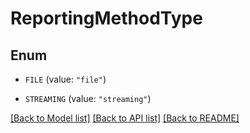# ReportingMethodType

## Enum


* `FILE` (value: `"file"`)

* `STREAMING` (value: `"streaming"`)


[[Back to Model list]](../README.md#documentation-for-models) [[Back to API list]](../README.md#documentation-for-api-endpoints) [[Back to README]](../README.md)


